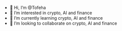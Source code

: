 - 👋 Hi, I’m @Tofeha
- 👀 I’m interested in crypto, AI and finance
- 🌱 I’m currently learning crypto, AI and finance
- 💞️ I’m looking to collaborate on crypto, AI and finance

